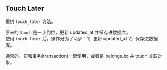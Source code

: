 ## Touch Later

提供 `touch_later` 方法。

原来的 `touch` 是一步到位，更新 updated_at 并保存进数据库。
<br>
使用 `touch_later` 后，操作分为了两步：1）更新 updated_at 2）保存进数据库。

通常的，它和事务(transaction)一起使用，或者是 belongs_to 并 touch 关联对象。
